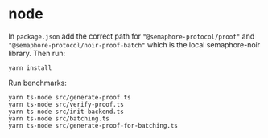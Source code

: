 # node

In `package.json` add the correct path for `"@semaphore-protocol/proof"` and `"@semaphore-protocol/noir-proof-batch"` which is the local semaphore-noir library. Then run:

```
yarn install
```

Run benchmarks:

```
yarn ts-node src/generate-proof.ts
yarn ts-node src/verify-proof.ts
yarn ts-node src/init-backend.ts
yarn ts-node src/batching.ts
yarn ts-node src/generate-proof-for-batching.ts
```